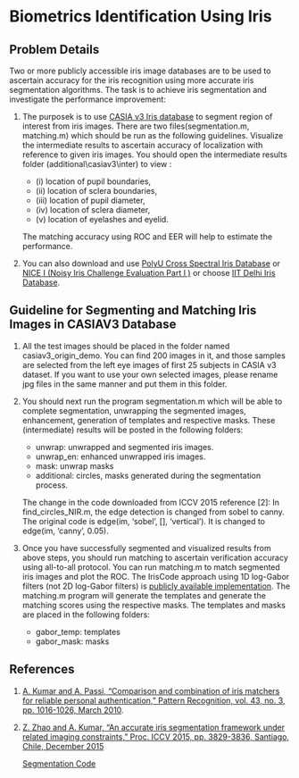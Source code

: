# Biometrics Identification Using Iris
## Problem Details
Two or more publicly accessible iris image databases are to be used to ascertain accuracy for the iris recognition using more accurate iris segmentation algorithms. The task is to achieve iris segmentation and investigate the performance improvement:

1. The purposek is to use [CASIA v3 Iris database](http://www.cbsr.ia.ac.cn/english/IrisDatabase.asp) to segment region of interest from iris images. There are two files(segmentation.m, matching.m) which should be run as the following guidelines. Visualize the intermediate results to ascertain accuracy of localization with reference to given iris images. You should open the intermediate results folder (additional\casiav3\inter) to view :
    - (i) location of pupil boundaries, 
    - (ii) location of sclera boundaries, 
    - (iii) location of pupil diameter, 
    - (iv) location of sclera diameter, 
    - (v) location of eyelashes and eyelid. 
   
   The matching accuracy using ROC and EER will help to estimate the performance.
2. You can also download and use [PolyU Cross Spectral Iris Database](http://www4.comp.polyu.edu.hk/~csajaykr/polyuiris.htm) or [NICE I (Noisy Iris Challenge
Evaluation Part I )](http://nice1.di.ubi.pt) or choose [IIT Delhi Iris Database](http://www4.comp.polyu.edu.hk/~csajaykr/IITD/Database_Iris.htm).
## Guideline for Segmenting and Matching Iris Images in CASIAV3 Database
1. All the test images should be placed in the folder named casiav3_origin_demo. You can find 200 images in it, and those samples are selected from the left eye images of first 25 subjects in CASIA v3 dataset. If you want to use your own selected images, please rename jpg files in the same manner and put them in this folder.
2. You should next run the program segmentation.m which will be able to complete segmentation,
unwrapping the segmented images, enhancement, generation of templates and respective masks.
These (intermediate) results will be posted in the following folders:
    - unwrap: unwrapped and segmented iris images.
    - unwrap_en: enhanced unwrapped iris images.
    - mask: unwrap masks
    - additional: circles, masks generated during the segmentation process.

    The change in the code downloaded from ICCV 2015 reference [2]: In find_circles_NIR.m, the
edge detection is changed from sobel to canny. The original code is edge(im, ‘sobel’, [], ‘vertical’).
It is changed to edge(im, ‘canny’, 0.05).
3. Once you have successfully segmented and visualized results from above steps, you should run
matching to ascertain verification accuracy using all-to-all protocol. You can run matching.m to
match segmented iris images and plot the ROC. The IrisCode approach using 1D log-Gabor filters
(not 2D log-Gabor filters) is [publicly available implementation](http://www.peterkovesi.com/studentprojects/libor/). The matching.m program will generate the templates and generate the matching scores using the
respective masks. The templates and masks are placed in the following folders:
    - gabor_temp: templates
    - gabor_mask: masks

## References
1. [A. Kumar and A. Passi, “Comparison and combination of iris matchers for reliable personal authentication,” Pattern Recognition, vol. 43, no. 3, pp. 1016-1026, March 2010](http://www4.comp.polyu.edu.hk/~csajaykr/myhome/papers/PR_10_2.pdf).
2. [Z. Zhao and A. Kumar, “An accurate iris segmentation framework under related imaging constraints,” Proc. ICCV 2015, pp. 3829-3836, Santiago, Chile, December 2015](http://www4.comp.polyu.edu.hk/~csajaykr/myhome/papers/ICCV15_Final.pdf)

    [Segmentation Code](http://www4.comp.polyu.edu.hk/~csajaykr/tvmiris.htm)

